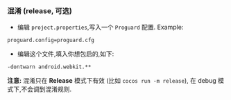### 混淆 (release, 可选)
* 编辑 `project.properties`,写入一个 `Proguard` 配置. Example:
```
proguard.config=proguard.cfg
```

* 编辑这个文件,填入你想包启的,如下:
```
-dontwarn android.webkit.**
```
 __注意:__ 混淆只在 __Release__ 模式下有效 (比如 `cocos run -m release`), 在 debug 模式下,不会调到混淆规则.
